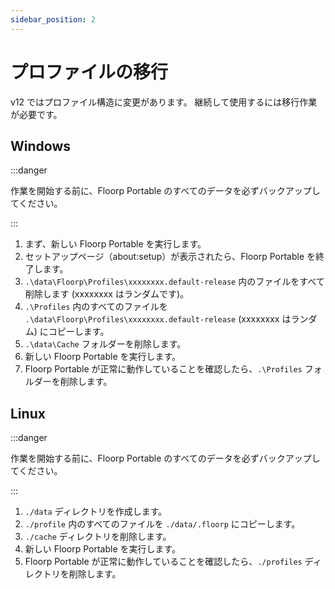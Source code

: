 ```yaml
---
sidebar_position: 2
---
```


# プロファイルの移行

v12 ではプロファイル構造に変更があります。
継続して使用するには移行作業が必要です。

## Windows

:::danger

作業を開始する前に、Floorp Portable のすべてのデータを必ずバックアップしてください。

:::

1. まず、新しい Floorp Portable を実行します。
2. セットアップページ（about:setup）が表示されたら、Floorp Portable を終了します。
3. `.\data\Floorp\Profiles\xxxxxxxx.default-release` 内のファイルをすべて削除します (xxxxxxxx はランダムです)。
4. `.\Profiles` 内のすべてのファイルを `.\data\Floorp\Profiles\xxxxxxxx.default-release` (xxxxxxxx はランダム) にコピーします。
5. `.\data\Cache` フォルダーを削除します。
6. 新しい Floorp Portable を実行します。
7. Floorp Portable が正常に動作していることを確認したら、`.\Profiles` フォルダーを削除します。

## Linux

:::danger

作業を開始する前に、Floorp Portable のすべてのデータを必ずバックアップしてください。

:::

1. `./data` ディレクトリを作成します。
2. `./profile` 内のすべてのファイルを `./data/.floorp` にコピーします。
3. `./cache` ディレクトリを削除します。
4. 新しい Floorp Portable を実行します。
5. Floorp Portable が正常に動作していることを確認したら、`./profiles` ディレクトリを削除します。
